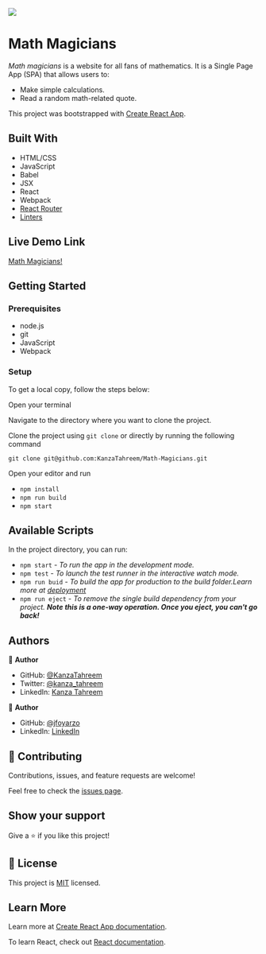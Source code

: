 ![](https://img.shields.io/badge/Microverse-blueviolet)

# Math Magicians

_Math magicians_ is a website for all fans of mathematics. It is a Single Page App (SPA) that allows users to:

- Make simple calculations.
- Read a random math-related quote.

This project was bootstrapped with [Create React App](https://github.com/facebook/create-react-app).

## Built With

- HTML/CSS
- JavaScript
- Babel
- JSX
- React
- Webpack
- [React Router](https://reactrouter.com/en/main)
- [Linters](https://github.com/microverseinc/linters-config/tree/master/react-redux)

## Live Demo Link

[Math Magicians!](https://react-math-magician.netlify.app/)

## Getting Started

### Prerequisites

- node.js
- git
- JavaScript
- Webpack

### Setup

To get a local copy, follow the steps below:

Open your terminal

Navigate to the directory where you want to clone the project.

Clone the project using `git clone` or directly by running the following command

`git clone git@github.com:KanzaTahreem/Math-Magicians.git`

Open your editor and run

- `npm install`
- `npm run build`
- `npm start`

## Available Scripts

In the project directory, you can run:

- `npm start` - _To run the app in the development mode._
- `npm test` - _To launch the test runner in the interactive watch mode._
- `npm run buid` - _To build the app for production to the build folder.Learn more at [deployment](https://create-react-app.dev/docs/deployment/)_
- `npm run eject` - _To remove the single build dependency from your project. **Note this is a one-way operation. Once you eject, you can't go back!**_

## Authors

👤 **Author**

- GitHub: [@KanzaTahreem](https://github.com/KanzaTahreem)
- Twitter: [@kanza_tahreem](https://twitter.com/kanza_tahreem)
- LinkedIn: [Kanza Tahreem](https://www.linkedin.com/in/kanza-tahreem/)

👤 **Author**

- GitHub: [@jfoyarzo](https://github.com/jfoyarzo)
- LinkedIn: [LinkedIn](https://www.linkedin.com/in/jorge-felipe-oyarzo-contreras-647118247/)

## 🤝 Contributing

Contributions, issues, and feature requests are welcome!

Feel free to check the [issues page](https://github.com/KanzaTahreem/Math-Magicians/issues).

## Show your support

Give a ⭐️ if you like this project!

## 📝 License

This project is [MIT](./LICENSE) licensed.

## Learn More

Learn more at [Create React App documentation](https://facebook.github.io/create-react-app/docs/getting-started).

To learn React, check out [React documentation](https://reactjs.org/).
